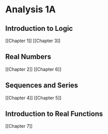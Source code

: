 # Analysis 1A

## Introduction to Logic
[[Chapter 1]]
[[Chapter 3]]

## Real Numbers

[[Chapter 2]]
[[Chapter 6]]

## Sequences and Series

[[Chapter 4]]
[[Chapter 5]]

## Introduction to Real Functions

[[Chapter 7]]

